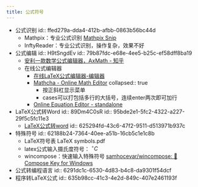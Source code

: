 ```yaml
---
title: 公式符号
---
```


- 公式识别
  id:: ffed279a-dda4-412b-afbb-0863b56bc44d
	- Mathpix：专业公式识别 [Mathpix Snip](https://mathpix.com/)
	- InftyReader：专业公式识别，操作复杂，效果不好
- 公式编辑
  id:: H9tSngdEv
  id:: 79b87fdc-e68e-4ee5-b25c-ef58dff8ba19
	- [安利一款数学公式编辑器，AxMath - 知乎](https://zhuanlan.zhihu.com/p/25044063)
	- 在线公式编辑器
		- [在线LaTeX公式编辑器-编辑器](https://www.latexlive.com/home##)
		- [Mathcha - Online Math Editor](https://www.mathcha.io/)
		  collapsed:: true
			- 按正斜杠显示菜单
			- cases可以打包括多行的大括号，连续enter两次即可加行
		- [Online Equation Editor - standalone](https://www.codecogs.com/latex/eqneditor.php?lang=zh-cn&utm_source=wechat_session&utm_medium=social&utm_oi=903663640190803968)
- LaTeX公式转Word
  id:: 89Dm4C0sR
  id:: 95bde2e1-5fc2-4322-a227-29f5c5fc11e3
	- [LaTeX公式转word](http://web.xiaoyv.top/web/LatexToMathML/symbol.html)
	  id:: 625294fd-43c6-47f2-9511-d513971b937c
- 特殊符号
  id:: 62188b24-7364-40ee-a51b-16cb5c1e1c8b
	- LaTeX符号表 LaTeX symbols.pdf
	- latex公式输入摄氏度符号： $^{\circ}C$
	- wincompose：快速输入特殊符号 [samhocevar/wincompose: 🔣 Compose Key for Windows](https://github.com/samhocevar/wincompose)
- 公式转编程语言
  id:: 6291dc1c-6530-4d83-b4c8-da9301f54dcf
- 程序转LaTeX公式
  id:: 635b98cc-41c3-4e2d-849c-407e2461193f
